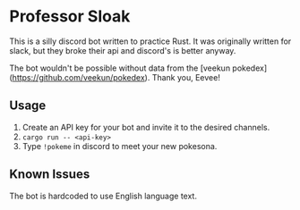 Professor Sloak
===============

This is a silly discord bot written to practice Rust. It was originally written for slack, but they broke their api and discord's is better anyway.

The bot wouldn't be possible without data from the [veekun pokedex]
(https://github.com/veekun/pokedex). Thank you, Eevee!


Usage
-----

 1. Create an API key for your bot and invite it to the desired channels.
 2. `cargo run -- <api-key>`
 3. Type `!pokeme` in discord to meet your new pokesona.


Known Issues
------------

The bot is hardcoded to use English language text.
